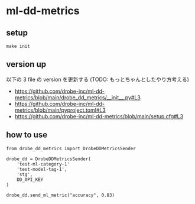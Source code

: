 # ml-dd-metrics

## setup

```
make init
```

## version up

以下の 3 file の version を更新する (TODO: もっとちゃんとしたやり方考える)
- https://github.com/drobe-inc/ml-dd-metrics/blob/main/drobe_dd_metrics/__init__.py#L3
- https://github.com/drobe-inc/ml-dd-metrics/blob/main/pyproject.toml#L3
- https://github.com/drobe-inc/ml-dd-metrics/blob/main/setup.cfg#L3

## how to use

```
from drobe_dd_metrics import DrobeDDMetricsSender

drobe_dd = DrobeDDMetricsSender(
    'test-ml-category-1'
    'test-model-tag-1',
    'stg',
    DD_API_KEY
)
        
drobe_dd.send_ml_metric("accuracy", 0.83)
```
